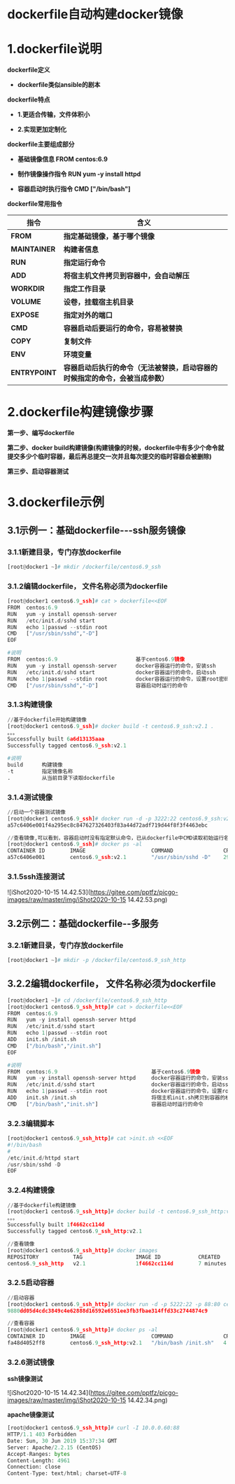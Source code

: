 # dockerfile自动构建docker镜像

# 1.dockerfile说明

**dockerfile定义**

- **dockerfile类似ansible的剧本**



**dockerfile特点**

- **1.更适合传输，文件体积小**

- **2.实现更加定制化**



**dockerfile主要组成部分**

- **基础镜像信息			FROM centos:6.9**

- **制作镜像操作指令		RUN	yum -y install httpd**

- **容器启动时执行指令	CMD	["/bin/bash"]**



**dockerfile常用指令**

| 指令           | 含义                                                         |
| -------------- | ------------------------------------------------------------ |
| **FROM**       | **指定基础镜像，基于哪个镜像**                               |
| **MAINTAINER** | **构建者信息**                                               |
| **RUN**        | **指定运行命令**                                             |
| **ADD**        | **将宿主机文件拷贝到容器中，会自动解压**                     |
| **WORKDIR**    | **指定工作目录**                                             |
| **VOLUME**     | **设卷，挂载宿主机目录**                                     |
| **EXPOSE**     | **指定对外的端口**                                           |
| **CMD**        | **容器启动后要运行的命令，容易被替换**                       |
| **COPY**       | **复制文件**                                                 |
| **ENV**        | **环境变量**                                                 |
| **ENTRYPOINT** | **容器启动后执行的命令（无法被替换，启动容器的时候指定的命令，会被当成参数）** |



# 2.dockerfile构建镜像步骤

**第一步、编写dockerfile**

**第二步、docker build构建镜像(构建镜像的时候，dockerfile中有多少个命令就提交多少个临时容器，最后再总提交一次并且每次提交的临时容器会被删除)**

**第三步、启动容器测试**









# 3.dockerfile示例

## 3.1示例一：基础dockerfile---ssh服务镜像

### 3.1.1新建目录，专门存放dockerfile

```python
[root@docker1 ~]# mkdir /dockerfile/centos6.9_ssh
```



### 3.1.2编辑dockerfile， 文件名称必须为dockerfile

```python
[root@docker1 centos6.9_ssh]# cat > dockerfile<<EOF
FROM  centos:6.9
RUN   yum -y install openssh-server
RUN   /etc/init.d/sshd start
RUN   echo 1|passwd --stdin root
CMD   ["/usr/sbin/sshd","-D"]
EOF

#说明
FROM  centos:6.9                         基于centos6.9镜像
RUN   yum -y install openssh-server      docker容器运行的命令，安装ssh
RUN   /etc/init.d/sshd start             docker容器运行的命令，启动ssh
RUN   echo 1|passwd --stdin root         docker容器运行的命令，设置root密码
CMD   ["/usr/sbin/sshd","-D"]            容器启动时运行的命令
```



### 3.1.3构建镜像

```python
//基于dockerfile开始构建镜像
[root@docker1 centos6.9_ssh]# docker build -t centos6.9_ssh:v2.1 .
。。。
Successfully built 6a6d13135aaa
Successfully tagged centos6.9_ssh:v2.1

#说明
build      构建镜像
-t         指定镜像名称
.          从当前目录下读取dockerfile
```



### 3.1.4测试镜像

```python
//启动一个容器测试镜像
[root@docker1 centos6.9_ssh]# docker run -d -p 3222:22 centos6.9_ssh:v2.1 
a57c6406e001f4a295ec8c847627326403f83a44d72adf719d44f8f3f4463ebc

//查看镜像,可以看到，容器启动时没有指定默认命令，已从dockerfile中CMD读取初始运行名令
[root@docker1 centos6.9_ssh]# docker ps -al
CONTAINER ID        IMAGE                     COMMAND                CREATED             STATUS              PORTS                     NAMES
a57c6406e001        centos6.9_ssh:v2.1        "/usr/sbin/sshd -D"    29 seconds ago      Up 28 seconds       0.0.0.0:3222->22/tcp      elated_kirch
```



### 3.1.5ssh连接测试

![iShot2020-10-15 14.42.53](https://gitee.com/pptfz/picgo-images/raw/master/img/iShot2020-10-15 14.42.53.png)





## 3.2示例二：基础dockerfile--多服务

### 3.2.1新建目录，专门存放dockerfile

```python
[root@docker1 ~]# mkdir -p /dockerfile/centos6.9_ssh_http
```



## 3.2.2编辑dockerfile， 文件名称必须为dockerfile

```python
[root@docker1 ~]# cd /dockerfile/centos6.9_ssh_http
[root@docker1 centos6.9_ssh_http]# cat > dockerfile<<EOF
FROM  centos:6.9
RUN   yum -y install openssh-server httpd
RUN   /etc/init.d/sshd start
RUN   echo 1|passwd --stdin root
ADD   init.sh /init.sh
CMD   ["/bin/bash","/init.sh"]
EOF

#说明
FROM  centos:6.9                              基于centos6.9镜像
RUN   yum -y install openssh-server httpd     docker容器运行的命令，安装ssh
RUN   /etc/init.d/sshd start                  docker容器运行的命令，启动ssh
RUN   echo 1|passwd --stdin root              docker容器运行的命令，设置root密码
ADD   init.sh /init.sh                        将宿主机init.sh拷贝到容器的根目录   
CMD   ["/bin/bash","init.sh"]                 容器启动时运行的命令 
```



### 3.2.3编辑脚本

```python
[root@docker1 centos6.9_ssh_http]# cat >init.sh <<EOF 
#!/bin/bash
#
/etc/init.d/httpd start
/usr/sbin/sshd -D
EOF
```



### 3.2.4构建镜像

```python
//基于dockerfile构建镜像
[root@docker1 centos6.9_ssh_http]# docker build -t centos6.9_ssh_http:v2.1 .
。。。
Successfully built 1f4662cc114d
Successfully tagged centos6.9_ssh_http:v2.1

//查看镜像
[root@docker1 centos6.9_ssh_http]# docker images 
REPOSITORY           TAG                 IMAGE ID            CREATED             SIZE
centos6.9_ssh_http   v2.1                1f4662cc114d        7 minutes ago       310MB
```



### 3.2.5启动容器

```python
//启动容器
[root@docker1 centos6.9_ssh_http]# docker run -d -p 5222:22 -p 88:80 centos6.9_ssh_http:v2.1 
9880dd05d4cdc3849c4e62888d16592e6551ee3fb3fbae314ffd33c2744874c9

//查看容器
[root@docker1 centos6.9_ssh_http]# docker ps -al
CONTAINER ID        IMAGE                     COMMAND                CREATED             STATUS              PORTS                                      NAMES
fa48d4052ff8        centos6.9_ssh_http:v2.1   "/bin/bash /init.sh"   4 seconds ago       Up 3 seconds        0.0.0.0:5222->22/tcp, 0.0.0.0:88->80/tcp   zen_payne
```



### 3.2.6测试镜像

**ssh镜像测试**

![iShot2020-10-15 14.42.34](https://gitee.com/pptfz/picgo-images/raw/master/img/iShot2020-10-15 14.42.34.png)



**apache镜像测试**

```python
[root@docker1 centos6.9_ssh_http]# curl -I 10.0.0.60:88
HTTP/1.1 403 Forbidden
Date: Sun, 30 Jun 2019 15:37:34 GMT
Server: Apache/2.2.15 (CentOS)
Accept-Ranges: bytes
Content-Length: 4961
Connection: close
Content-Type: text/html; charset=UTF-8
```

